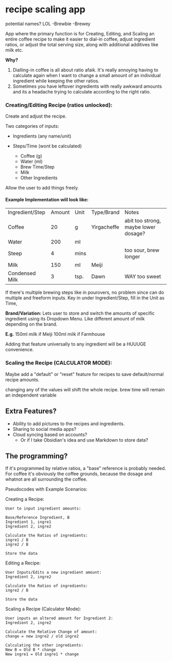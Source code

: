 # recipe scaling app

potential names? LOL
-Brewbie
-Brewey

App where the primary function is for Creating, Editing, and Scaling an entire coffee recipe to make it easier to dial-in coffee, adjust ingredient ratios, or adjust the total serving size, along with additional additives like milk etc.

**Why?**
1. Dialling-in coffee is all about ratio afaik. It's really annoying having to calculate again when I want to change a small amount of an individual ingredient while keeping the other ratios.
2. Sometimes you have leftover ingredients with really awkward amounts and its a headache trying to calculate according to the right ratio.

### Creating/Editing Recipe (ratios unlocked):
Create and adjust the recipe.

Two categories of inputs:
- Ingredients (any name/unit)
- Steps/Time (wont be calculated)

	- Coffee (g)
	- Water (ml)
	- Brew Time/Step
	- Milk
	- Other Ingredients

Allow the user to add things freely.

#### Example Implementation will look like:

|                 |        |      |             |                                      |
| --------------- | ------ | ---- | ----------- | ------------------------------------ |
| Ingredient/Step | Amount | Unit | Type/Brand  | Notes                                |
| Coffee          | 20     | g    | Yirgacheffe | abit too strong, maybe lower dosage? |
| Water           | 200    | ml   |             |                                      |
| Steep           | 4      | mins |             | too sour, brew longer                |
| Milk            | 150    | ml   | Meiji       |                                      |
| Condensed Milk  | 3      | tsp. | Dawn        | WAY too sweet                        |
If there's multiple brewing steps like in pourovers, no problem since can do multiple and freeform inputs.
Key in under Ingredient/Step, fill in the Unit as Time,

**Brand/Variation:**
Lets user to store and switch the amounts of specific ingredient using its Dropdown Menu.
Like different amount of milk depending on the brand.

**E.g.**
150ml milk if Meiji
100ml milk if Farmhouse

Adding that feature universally to any ingredient will be a HUUUGE convenience.
### Scaling the Recipe (CALCULATOR MODE):

Maybe add a "default" or "reset" feature for recipes to save default/normal recipe amounts.

changing any of the values will shift the whole recipe.
brew time will remain an independent variable

## Extra Features?

- Ability to add pictures to the recipes and ingredients.
- Sharing to social media apps?
- Cloud syncing based on accounts?
	- Or if I take Obsidian's idea and use Markdown to store data?

## The programming?

If it's programmed by relative ratios, a "base" reference is probably needed.
For coffee it's obviously the coffee grounds, because the dosage and whatnot are all surrounding the coffee.

Pseudocodes with Example Scenarios:

Creating a Recipe:
```
User to input ingredient amounts:

Base/Reference Ingredient, B
Ingredient 1, ingre1
Ingredient 2, ingre2

Calculate the Ratios of ingredients:
ingre1 / B
ingre2 / B

Store the data
```

Editing a Recipe:

```
User Inputs/Edits a new ingredient amount:
Ingredient 2, ingre2

Calculate the Ratios of ingredients:
ingre2 / B

Store the data
```

Scaling a Recipe (Calculator Mode):

```
User inputs an altered amount for Ingredient 2:
Ingredient 2, ingre2

Calculate the Relative Change of amount:
change = new ingre2 / old ingre2

Calculating the other ingredients:
New B = Old B * change
New ingre1 = Old ingre1 * change
```
